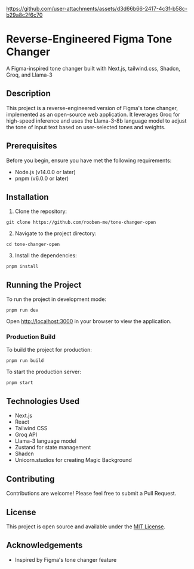 https://github.com/user-attachments/assets/d3d66b66-2417-4c3f-b58c-b29a8c2f6c70

# Reverse-Engineered Figma Tone Changer

A Figma-inspired tone changer built with Next.js, tailwind.css, Shadcn, Groq, and Llama-3

## Description

This project is a reverse-engineered version of Figma's tone changer, implemented as an open-source web application. It leverages Groq for high-speed inference and uses the Llama-3-8b language model to adjust the tone of input text based on user-selected tones and weights.

## Prerequisites

Before you begin, ensure you have met the following requirements:

- Node.js (v14.0.0 or later)
- pnpm (v6.0.0 or later)

## Installation

1. Clone the repository:
```
git clone https://github.com/rooben-me/tone-changer-open
```

2. Navigate to the project directory:
```
cd tone-changer-open
```
3. Install the dependencies:
```
pnpm install
```

## Running the Project

To run the project in development mode:
```
pnpm run dev
```

Open [http://localhost:3000](http://localhost:3000) in your browser to view the application.

### Production Build

To build the project for production:
```
pnpm run build
```

To start the production server:
```
pnpm start
```

## Technologies Used

- Next.js
- React
- Tailwind CSS
- Groq API
- Llama-3 language model
- Zustand for state management
- Shadcn
- Unicorn.studios for creating Magic Background

## Contributing

Contributions are welcome! Please feel free to submit a Pull Request.

## License

This project is open source and available under the [MIT License](LICENSE).

## Acknowledgements

- Inspired by Figma's tone changer feature

